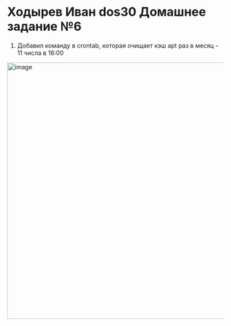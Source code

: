 # Ходырев Иван dos30 Домашнее задание №6
1) Добавил команду в crontab, которая очищает кэш apt раз в месяц - 11 числа в 16:00
 <img width="1086" height="598" alt="image" src="https://github.com/user-attachments/assets/22e64a20-adf2-454f-8383-cdefde3a4704" />

